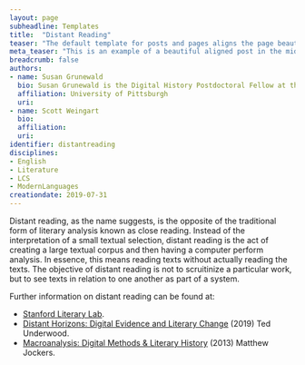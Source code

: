 ```yaml
---
layout: page
subheadline: Templates
title:  "Distant Reading"
teaser: "The default template for posts and pages aligns the page beautifully in the middle. <strong>But</strong> you can customize posts/pages easily via switches in the front matter to <em>get a sidebar</em> and/or to <em>turn off meta-information</em> at the end of the page like categories, tags and dates."
meta_teaser: "This is an example of a beautiful aligned post in the middle. There is no sidebar to distract the reader. The difference to the Page-Template is, that you find meta-information at the bottom of the post."
breadcrumb: false
authors: 
- name: Susan Grunewald
  bio: Susan Grunewald is the Digital History Postdoctoral Fellow at the University of Pittsburgh’s World History Center. She received her PhD from Carnegie Mellon University, where she was a two-time A.W. Mellon Fellow in Digital Humanities. Her research focuses on Soviet history, particularly German prisoners of war in the USSR during and after the Second World War.
  affiliation: University of Pittsburgh
  uri:
- name: Scott Weingart
  bio:
  affiliation:
  uri:
identifier: distantreading
disciplines: 
- English
- Literature
- LCS
- ModernLanguages
creationdate: 2019-07-31
---
```

Distant reading, as the name suggests, is the opposite of the traditional form of literary analysis known as close reading. Instead of the interpretation of a small textual selection, distant reading is the act of creating a large textual corpus and then having a computer perform analysis. In essence, this means reading texts without actually reading the texts. The objective of distant reading is not to scruitinize a particular work, but to see texts in relation to one another as part of a system. 

Further information on distant reading can be found at:
 -  [Stanford Literary Lab](https://litlab.stanford.edu/).
 -  [Distant Horizons: Digital Evidence and Literary Change](https://books.google.com/books?id=X1qEDwAAQBAJ&printsec=frontcover&dq=distant+reading&hl=en&sa=X&ved=0ahUKEwjrkrboud3jAhVqpVkKHeXOBFEQ6AEIQDAE#v=onepage&q=distant%20reading&f=false) (2019) Ted Underwood.
 -  [Macroanalysis: Digital Methods & Literary History](https://books.google.com/books?id=mPOdxQgpOSUC&printsec=frontcover&dq=distant+reading+jockers&hl=en&sa=X&ved=0ahUKEwj9-9Tzud3jAhWvnuAKHQ72AswQ6AEIMDAB#v=onepage&q=distant%20reading%20jockers&f=false) (2013) Matthew Jockers.
